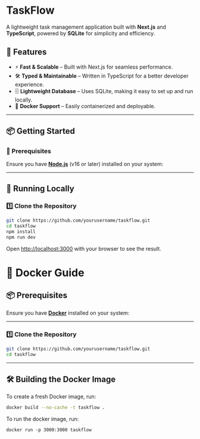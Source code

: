 # TaskFlow

A lightweight task management application built with **Next.js** and **TypeScript**, powered by **SQLite** for simplicity and efficiency.

## 🚀 Features

- ⚡ **Fast & Scalable** – Built with Next.js for seamless performance.
- 🛠 **Typed & Maintainable** – Written in TypeScript for a better developer experience.
- 🗄 **Lightweight Database** – Uses SQLite, making it easy to set up and run locally.
- 🐳 **Docker Support** – Easily containerized and deployable.

---

## 📦 Getting Started

### 🔹 Prerequisites

Ensure you have **[Node.js](https://nodejs.org/)** (v16 or later) installed on your system:

---

## 🏃 Running Locally

### 1️⃣ Clone the Repository

```sh
git clone https://github.com/yourusername/taskflow.git
cd taskflow
npm install
npm run dev
```

Open [http://localhost:3000](http://localhost:3000) with your browser to see the result.

# 🐳 Docker Guide

## 📦 Prerequisites

Ensure you have **[Docker](https://docs.docker.com/get-docker/)** installed on your system:

---

### 1️⃣ Clone the Repository

```sh
git clone https://github.com/yourusername/taskflow.git
cd taskflow
```

---

## 🛠 Building the Docker Image

To create a fresh Docker image, run:

```sh
docker build --no-cache -t taskflow .
```

To run the docker image, run:

```
docker run -p 3000:3000 taskflow
```

